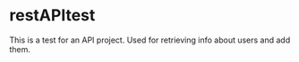 # restAPItest

This is a test for an API project. Used for retrieving info about users and add them.
